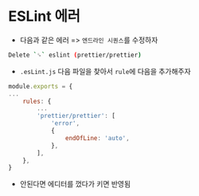 # ESLint 에러

- 다음과 같은 에러 => `엔드라인 시퀀스`를 수정하자

```sh
Delete `␍` eslint (prettier/prettier)
```

- `.esLint.js` 다음 파일을 찾아서 `rule`에 다음을 추가해주자

```js
module.exports = {
...
    rules: {
        ...
        'prettier/prettier': [
            'error',
            {
                endOfLine: 'auto',
            },
        ],
    },
}

```

- 안된다면 에디터를 껐다가 키면 반영됨
